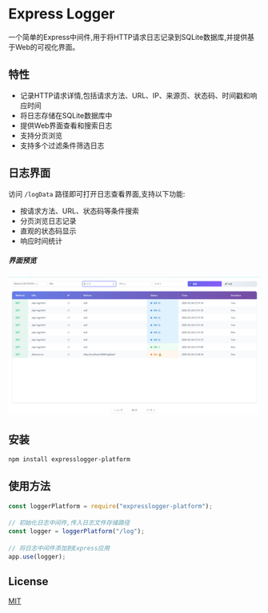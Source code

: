 # Express Logger

一个简单的Express中间件,用于将HTTP请求日志记录到SQLite数据库,并提供基于Web的可视化界面。

## 特性

- 记录HTTP请求详情,包括请求方法、URL、IP、来源页、状态码、时间戳和响应时间
- 将日志存储在SQLite数据库中
- 提供Web界面查看和搜索日志
- 支持分页浏览
- 支持多个过滤条件筛选日志

## 日志界面

访问 `/logData` 路径即可打开日志查看界面,支持以下功能:

- 按请求方法、URL、状态码等条件搜索
- 分页浏览日志记录  
- 直观的状态码显示
- 响应时间统计

##### 界面预览

![日志系统界面预览](./images/preview.png)

## 安装

```bash
npm install expresslogger-platform
```

## 使用方法

```javascript
const loggerPlatform = require("expresslogger-platform");

// 初始化日志中间件,传入日志文件存储路径
const logger = loggerPlatform("/log"); 

// 将日志中间件添加到Express应用
app.use(logger);
```

## License

[MIT](LICENSE)